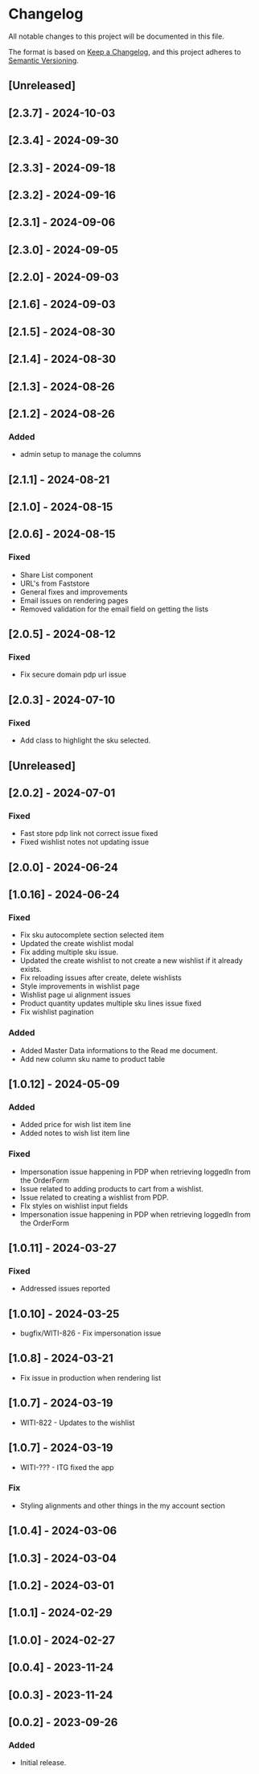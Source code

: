 # Changelog

All notable changes to this project will be documented in this file.

The format is based on [Keep a Changelog](https://keepachangelog.com/en/1.0.0/),
and this project adheres to [Semantic Versioning](https://semver.org/spec/v2.0.0.html).


## [Unreleased]

## [2.3.7] - 2024-10-03

## [2.3.4] - 2024-09-30

## [2.3.3] - 2024-09-18

## [2.3.2] - 2024-09-16

## [2.3.1] - 2024-09-06

## [2.3.0] - 2024-09-05

## [2.2.0] - 2024-09-03

## [2.1.6] - 2024-09-03

## [2.1.5] - 2024-08-30

## [2.1.4] - 2024-08-30

## [2.1.3] - 2024-08-26

## [2.1.2] - 2024-08-26

### Added

- admin setup to manage the columns

## [2.1.1] - 2024-08-21

## [2.1.0] - 2024-08-15

## [2.0.6] - 2024-08-15

### Fixed

- Share List component
- URL's from Faststore
- General fixes and improvements
- Email issues on rendering pages
- Removed validation for the email field on getting the lists

## [2.0.5] - 2024-08-12

### Fixed

- Fix secure domain pdp url issue

## [2.0.3] - 2024-07-10

### Fixed

- Add class to highlight the sku selected.

## [Unreleased]

## [2.0.2] - 2024-07-01

### Fixed

- Fast store pdp link not correct issue fixed
- Fixed wishlist notes not updating issue

## [2.0.0] - 2024-06-24

## [1.0.16] - 2024-06-24

### Fixed

- Fix sku autocomplete section selected item
- Updated the create wishlist modal
- Fix adding multiple sku issue.
- Updated the create wishlist to not create a new wishlist if it already exists.
- Fix reloading issues after create, delete wishlists
- Style improvements in wishlist page
- Wishlist page ui alignment issues
- Product quantity updates multiple sku lines issue fixed
- Fix wishlist pagination

### Added

- Added Master Data informations to the Read me document.
- Add new column sku name to product table

## [1.0.12] - 2024-05-09

### Added

- Added price for wish list item line
- Added notes to wish list item line

### Fixed

- Impersonation issue happening in PDP when retrieving loggedIn from the OrderForm
- Issue related to adding products to cart from a wishlist.
- Issue related to creating a wishlist from PDP.
- FIx styles on wishlist input fields
- Impersonation issue happening in PDP when retrieving loggedIn from the OrderForm

## [1.0.11] - 2024-03-27

### Fixed

- Addressed issues reported

## [1.0.10] - 2024-03-25

- bugfix/WITI-826 - Fix impersonation issue

## [1.0.8] - 2024-03-21

- Fix issue in production when rendering list

## [1.0.7] - 2024-03-19

- WITI-822 - Updates to the wishlist

## [1.0.7] - 2024-03-19

- WITI-??? - ITG fixed the app

### Fix

- Styling alignments and other things in the my account section

## [1.0.4] - 2024-03-06

## [1.0.3] - 2024-03-04

## [1.0.2] - 2024-03-01

## [1.0.1] - 2024-02-29

## [1.0.0] - 2024-02-27

## [0.0.4] - 2023-11-24

## [0.0.3] - 2023-11-24

## [0.0.2] - 2023-09-26

### Added

- Initial release.
